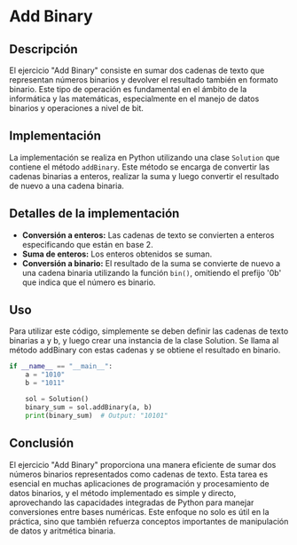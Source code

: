# Add Binary

## Descripción

El ejercicio "Add Binary" consiste en sumar dos cadenas de texto que representan números binarios y devolver el resultado también en formato binario. Este tipo de operación es fundamental en el ámbito de la informática y las matemáticas, especialmente en el manejo de datos binarios y operaciones a nivel de bit.

## Implementación

La implementación se realiza en Python utilizando una clase `Solution` que contiene el método `addBinary`. Este método se encarga de convertir las cadenas binarias a enteros, realizar la suma y luego convertir el resultado de nuevo a una cadena binaria.

## Detalles de la implementación

- **Conversión a enteros:** Las cadenas de texto se convierten a enteros especificando que están en base 2.
- **Suma de enteros:** Los enteros obtenidos se suman.
- **Conversión a binario:** El resultado de la suma se convierte de nuevo a una cadena binaria utilizando la función `bin()`, omitiendo el prefijo '0b' que indica que el número es binario.

## Uso

Para utilizar este código, simplemente se deben definir las cadenas de texto binarias a y b, y luego crear una instancia de la clase Solution. Se llama al método addBinary con estas cadenas y se obtiene el resultado en binario.

```python
if __name__ == "__main__":
    a = "1010"
    b = "1011"

    sol = Solution()
    binary_sum = sol.addBinary(a, b)
    print(binary_sum)  # Output: "10101"
```

## Conclusión

El ejercicio "Add Binary" proporciona una manera eficiente de sumar dos números binarios representados como cadenas de texto. Esta tarea es esencial en muchas aplicaciones de programación y procesamiento de datos binarios, y el método implementado es simple y directo, aprovechando las capacidades integradas de Python para manejar conversiones entre bases numéricas. Este enfoque no solo es útil en la práctica, sino que también refuerza conceptos importantes de manipulación de datos y aritmética binaria.
